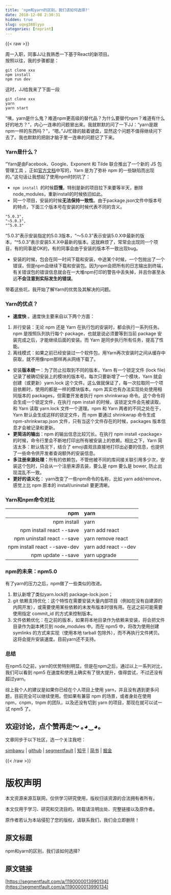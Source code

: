 ```yaml
---
title: 'npm和yarn的区别，我们该如何选择?' 
date: 2018-12-08 2:30:31
hidden: true
slug: uqxg388lyyo
categories: [reprint]
---
```


{{< raw >}}

                    
<p>周一入职，同事JJ让我熟悉一下基于React的新项目。<br>按照以往，我的步骤都是：</p>
<div class="widget-codetool" style="display:none;">
      <div class="widget-codetool--inner">
      <span class="selectCode code-tool" data-toggle="tooltip" data-placement="top" title="" data-original-title="全选"></span>
      <span type="button" class="copyCode code-tool" data-toggle="tooltip" data-placement="top" data-clipboard-text="git clone xxx
npm install
npm run dev" title="" data-original-title="复制"></span>
      <span type="button" class="saveToNote code-tool" data-toggle="tooltip" data-placement="top" title="" data-original-title="放进笔记"></span>
      </div>
      </div><pre class="hljs crmsh"><code class="shell">git <span class="hljs-keyword">clone</span> <span class="hljs-title">xxx</span>
npm install
npm run dev</code></pre>
<p>这时，JJ给我来了下面一段</p>
<div class="widget-codetool" style="display:none;">
      <div class="widget-codetool--inner">
      <span class="selectCode code-tool" data-toggle="tooltip" data-placement="top" title="" data-original-title="全选"></span>
      <span type="button" class="copyCode code-tool" data-toggle="tooltip" data-placement="top" data-clipboard-text="git clone xxx
yarn
yarn start" title="" data-original-title="复制"></span>
      <span type="button" class="saveToNote code-tool" data-toggle="tooltip" data-placement="top" title="" data-original-title="放进笔记"></span>
      </div>
      </div><pre class="hljs crmsh"><code class="shell">git <span class="hljs-keyword">clone</span> <span class="hljs-title">xxx</span>
yarn
yarn <span class="hljs-literal">start</span></code></pre>
<p>“咦，yarn是什么鬼？难道npm更高级的替代品？为什么要替代npm？难道有什么好的地方？”，内心一连串的问题冒出来。我就默默的问了一下JJ：“yarn是跟npm一样的东西吗？”，“嗯。”JJ忙碌的敲着键盘，显然这个问题不值得继续问下去了。我也默默的把刚才脑子里一连串的问题记了下来。</p>
<h3 id="articleHeader0">Yarn是什么？</h3>
<p>“Yarn是由Facebook、Google、Exponent 和 Tilde 联合推出了一个新的 JS 包管理工具 ，正如<a href="http://link.zhihu.com/?target=https%3A//code.facebook.com/posts/1840075619545360" rel="nofollow noreferrer" target="_blank">官方文档</a>中写的，Yarn 是为了弥补 npm 的一些缺陷而出现的。”这句话让我想起了使用npm时的坑了：</p>
<ul>
<li>
<code>npm install </code>的时候<strong>巨慢</strong>。特别是新的项目拉下来要等半天，删除node_modules，重新install的时候依旧如此。</li>
<li>同一个项目，安装的时候<strong>无法保持一致性</strong>。由于package.json文件中版本号的特点，下面三个版本号在安装的时候代表不同的含义。</li>
</ul>
<div class="widget-codetool" style="display:none;">
      <div class="widget-codetool--inner">
      <span class="selectCode code-tool" data-toggle="tooltip" data-placement="top" title="" data-original-title="全选"></span>
      <span type="button" class="copyCode code-tool" data-toggle="tooltip" data-placement="top" data-clipboard-text="&quot;5.0.3&quot;,
&quot;~5.0.3&quot;,
&quot;^5.0.3&quot;" title="" data-original-title="复制"></span>
      <span type="button" class="saveToNote code-tool" data-toggle="tooltip" data-placement="top" title="" data-original-title="放进笔记"></span>
      </div>
      </div><pre class="hljs css"><code class="shell">"5<span class="hljs-selector-class">.0</span><span class="hljs-selector-class">.3</span>",
"~5<span class="hljs-selector-class">.0</span><span class="hljs-selector-class">.3</span>",
"^5<span class="hljs-selector-class">.0</span><span class="hljs-selector-class">.3</span>"</code></pre>
<p>“5.0.3”表示安装指定的5.0.3版本，“～5.0.3”表示安装5.0.X中最新的版本，“^5.0.3”表示安装5.X.X中最新的版本。这就麻烦了，常常会出现同一个项目，有的同事是OK的，有的同事会由于安装的版本不一致出现bug。</p>
<ul><li>安装的时候，包会在同一时间下载和安装，中途某个时候，一个包抛出了一个错误，但是npm会继续下载和安装包。因为npm会把所有的日志输出到终端，有关错误包的错误信息就会在一大堆npm打印的警告中丢失掉，并且你甚至永远<strong>不会注意到实际发生的错误</strong>。</li></ul>
<p>带着这些坑，我开始了解Yarn的优势及其解决的问题。</p>
<h3 id="articleHeader1">Yarn的优点？</h3>
<ul><li>
<strong>速度快</strong> 。速度快主要来自以下两个方面：</li></ul>
<ol>
<li>并行安装：无论 npm 还是 Yarn 在执行包的安装时，都会执行一系列任务。npm 是按照队列执行每个 package，也就是说必须要等到当前 package 安装完成之后，才能继续后面的安装。而 Yarn 是同步执行所有任务，提高了性能。</li>
<li>离线模式：如果之前已经安装过一个软件包，用Yarn再次安装时之间从缓存中获取，就不用像npm那样再从网络下载了。</li>
</ol>
<ul>
<li>安装<strong>版本统一</strong>：为了防止拉取到不同的版本，Yarn 有一个锁定文件 (lock file) 记录了被确切安装上的模块的版本号。每次只要新增了一个模块，Yarn 就会创建（或更新）yarn.lock 这个文件。这么做就保证了，每一次拉取同一个项目依赖时，使用的都是一样的模块版本。npm 其实也有办法实现处处使用相同版本的 packages，但需要开发者执行 npm shrinkwrap 命令。这个命令将会生成一个锁定文件，在执行 npm install 的时候，该锁定文件会先被读取，和 Yarn 读取 yarn.lock 文件一个道理。npm 和 Yarn 两者的不同之处在于，Yarn 默认会生成这样的锁定文件，而 npm 要通过 shrinkwrap 命令生成 npm-shrinkwrap.json 文件，只有当这个文件存在的时候，packages 版本信息才会被记录和更新。</li>
<li>
<strong>更简洁的输出</strong>：npm 的输出信息比较冗长。在执行 npm install &lt;package&gt; 的时候，命令行里会不断地打印出所有被安装上的依赖。相比之下，Yarn 简洁太多：默认情况下，结合了 emoji直观且直接地打印出必要的信息，也提供了一些命令供开发者查询额外的安装信息。</li>
<li>
<strong>多注册来源处理：</strong>所有的依赖包，不管他被不同的库间接关联引用多少次，安装这个包时，只会从一个注册来源去装，要么是 npm 要么是 bower, 防止出现混乱不一致。</li>
<li>
<strong>更好的语义化</strong>： yarn改变了一些npm命令的名称，比如 yarn add/remove，感觉上比 npm 原本的 install/uninstall 要更清晰。</li>
</ul>
<h3 id="articleHeader2">Yarn和npm命令对比</h3>
<table>
<thead><tr>
<th align="right">npm</th>
<th align="left">yarn</th>
</tr></thead>
<tbody>
<tr>
<td align="right">npm install</td>
<td align="left">yarn</td>
</tr>
<tr>
<td align="right">npm install react --save</td>
<td align="left">yarn add react</td>
</tr>
<tr>
<td align="right">npm uninstall react --save</td>
<td align="left">yarn remove react</td>
</tr>
<tr>
<td align="right">npm install react --save-dev</td>
<td align="left">yarn add react --dev</td>
</tr>
<tr>
<td align="right">npm update --save</td>
<td align="left">yarn upgrade</td>
</tr>
</tbody>
</table>
<h3 id="articleHeader3">npm的未来：npm5.0</h3>
<p>有了yarn的压力之后，npm做了一些类似的改进。</p>
<ol>
<li>默认新增了类似yarn.lock的 package-lock.json；</li>
<li>git 依赖支持优化：这个特性在需要安装大量内部项目（例如在没有自建源的内网开发），或需要使用某些依赖的未发布版本时很有用。在这之前可能需要使用指定 commit_id 的方式来控制版本。</li>
<li>文件依赖优化：在之前的版本，如果将本地目录作为依赖来安装，将会把文件目录作为副本拷贝到 node_modules 中。而在 npm5 中，将改为使用创建 symlinks 的方式来实现（使用本地 tarball 包除外），而不再执行文件拷贝。这将会提升安装速度。目前yarn还不支持。</li>
</ol>
<h3 id="articleHeader4">总结</h3>
<p>在npm5.0之前，yarn的优势特别明显。但是在npm之后，通过以上一系列对比，我们可以看到 npm5 在速度和使用上确实有了很大提升，值得尝试，不过还没有超过yarn。</p>
<p>综上我个人的建议是如果你已经在个人项目上使用 yarn，并且没有遇到更多问题，目前完全可以继续使用。但如果有兼容 npm 的场景，或者身处在使用 npm，cnpm，tnpm 的团队，以及还没有切到 yarn 的项目，那现在就可以试一试 npm5 了。</p>
<h2 id="articleHeader5">欢迎讨论，点个赞再走～ ｡◕‿◕｡</h2>
<p>文章同步于以下社区，选一个关注我吧：</p>
<p><a href="http://www.simbawu.com/blog" rel="nofollow noreferrer" target="_blank">simbawu</a> | <a href="https://github.com/simbawus/blog/issues" rel="nofollow noreferrer" target="_blank">github</a> | <a href="https://segmentfault.com/u/simbawu/articles">segmentfault</a> | <a href="https://www.zhihu.com/people/wusb/posts" rel="nofollow noreferrer" target="_blank">知乎</a> | <a href="https://www.jianshu.com/u/54986e6d5fa7" rel="nofollow noreferrer" target="_blank">简书</a> | <a href="https://juejin.im/user/59cd9cb8518825745c637de0/posts" rel="nofollow noreferrer" target="_blank">掘金</a></p>

                
{{< /raw >}}

# 版权声明
本文资源来源互联网，仅供学习研究使用，版权归该资源的合法拥有者所有，

本文仅用于学习、研究和交流目的。转载请注明出处、完整链接以及原作者。

原作者若认为本站侵犯了您的版权，请联系我们，我们会立即删除！

## 原文标题
npm和yarn的区别，我们该如何选择?

## 原文链接
[https://segmentfault.com/a/1190000013990134](https://segmentfault.com/a/1190000013990134)

